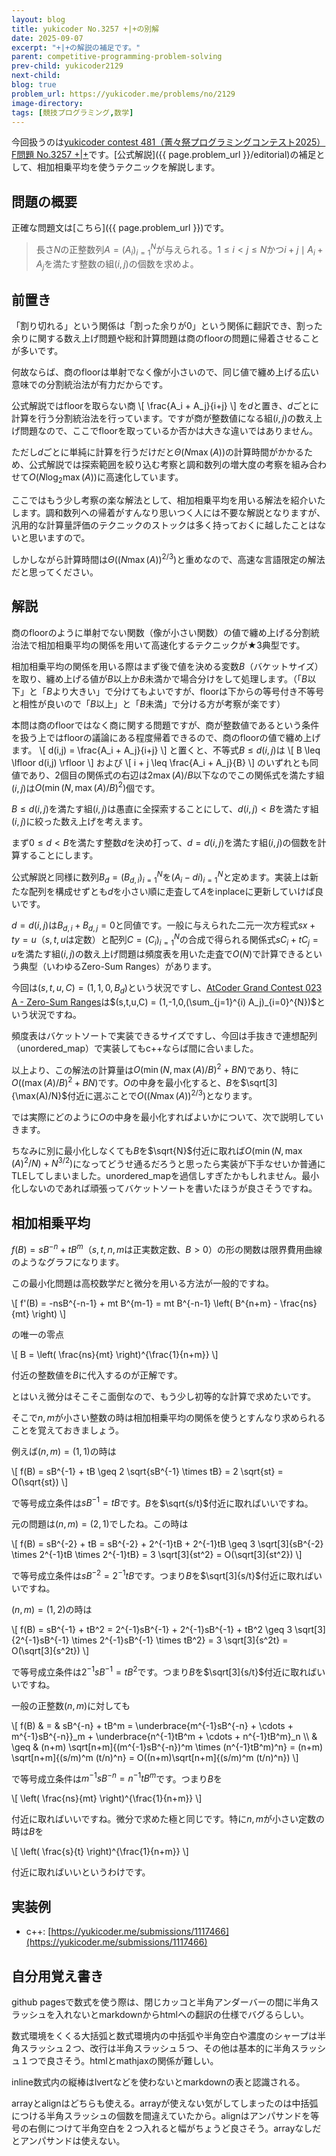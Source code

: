 ```yaml
---
layout: blog
title: yukicoder No.3257 +|+の別解
date: 2025-09-07
excerpt: "+|+の解説の補足です。"
parent: competitive-programming-problem-solving
prev-child: yukicoder2129
next-child: 
blog: true
problem_url: https://yukicoder.me/problems/no/2129
image-directory: 
tags: [競技プログラミング,数学]
---
```


今回扱うのは<a href="{{ page.problem_url }}">yukicoder contest 481（菁々祭プログラミングコンテスト2025）F問題 No.3257 +|+</a>です。[公式解説]({{ page.problem_url }}/editorial)の補足として、相加相乗平均を使うテクニックを解説します。


## 問題の概要

正確な問題文は[こちら]({{ page.problem_url }})です。

> 長さ$N$の正整数列$A = (A_i)_{i=1}^{N}$が与えられる。$1 \leq i < j \leq N$かつ$i+j \mid A_i + A_j$を満たす整数の組$(i,j)$の個数を求めよ。


## 前置き

「割り切れる」という関係は「割った余りが$0$」という関係に翻訳でき、割った余りに関する数え上げ問題や総和計算問題は商のfloorの問題に帰着させることが多いです。

何故ならば、商のfloorは単射でなく像が小さいので、同じ値で纏め上げる広い意味での分割統治法が有力だからです。

公式解説ではfloorを取らない商
\\[
\frac{A_i + A_j}{i+j}
\\]
を$d$と置き、$d$ごとに計算を行う分割統治法を行っています。ですが商が整数値になる組$(i,j)$の数え上げ問題なので、ここでfloorを取っているか否かは大きな違いではありません。

ただし$d$ごとに単純に計算を行うだけだと$\Theta(N \max(A))$の計算時間がかかるため、公式解説では探索範囲を絞り込む考察と調和数列の増大度の考察を組み合わせて$O(N \log_2 \max(A))$に高速化しています。

ここではもう少し考察の楽な解法として、相加相乗平均を用いる解法を紹介いたします。調和数列への帰着がすんなり思いつく人には不要な解説となりますが、汎用的な計算量評価のテクニックのストックは多く持っておくに越したことはないと思いますので。

しかしながら計算時間は$\Theta((N \max(A))^{2/3})$と重めなので、高速な言語限定の解法だと思ってください。


## 解説

商のfloorのように単射でない関数（像が小さい関数）の値で纏め上げる分割統治法で相加相乗平均の関係を用いて高速化するテクニックが★3典型です。

相加相乗平均の関係を用いる際はまず後で値を決める変数$B$（バケットサイズ）を取り、纏め上げる値が$B$以上か$B$未満かで場合分けをして処理します。（「$B$以下」と「$B$より大きい」で分けてもよいですが、floorは下からの等号付き不等号と相性が良いので「$B$以上」と「$B$未満」で分ける方が考察が楽です）

本問は商のfloorではなく商に関する問題ですが、商が整数値であるという条件を扱う上ではfloorの議論にある程度帰着できるので、商のfloorの値で纏め上げます。
\\[
d(i,j) = \frac{A_i + A_j}{i+j}
\\]
と置くと、不等式$B \leq d(i,j)$は
\\[
B \leq \lfloor d(i,j) \rfloor
\\]
および
\\[
i + j \leq \frac{A_i + A_j}{B}
\\]
のいずれとも同値であり、2個目の関係式の右辺は$2 \max(A)/B$以下なのでこの関係式を満たす組$(i,j)$は$O(\min(N,\max(A)/B)^2)$個です。

$B \leq d(i,j)$を満たす組$(i,j)$は愚直に全探索することにして、$d(i,j) < B$を満たす組$(i,j)$に絞った数え上げを考えます。

まず$0 \leq d < B$を満たす整数$d$を決め打って、$d = d(i,j)$を満たす組$(i,j)$の個数を計算することにします。

公式解説と同様に数列$B_d = (B_{d,i})_{i=1}^{N}$を$(A_i-di)_{i=1}^{N}$と定めます。実装上は新たな配列を構成せずとも$d$を小さい順に走査して$A$をinplaceに更新していけば良いです。

$d = d(i,j)$は$B_{d,i} + B_{d,j} = 0$と同値です。一般に与えられた二元一次方程式$sx+ty=u$（$s,t,u$は定数）と配列$C = (C_i)_{i=1}^{N}$の合成で得られる関係式$sC_i + tC_j = u$を満たす組$(i,j)$の数え上げ問題は頻度表を用いた走査で$O(N)$で計算できるという典型（いわゆるZero-Sum Ranges）があります。

今回は$(s,t,u,C) = (1,1,0,B_d)$という状況ですし、[AtCoder Grand Contest 023 A - Zero-Sum Ranges](https://atcoder.jp/contests/agc023/tasks/agc023_a)は$(s,t,u,C) = (1,-1,0,(\sum\_{j=1}^{i) A_j)_{i=0}^{N})$という状況ですね。

頻度表はバケットソートで実装できるサイズですし、今回は手抜きで連想配列（unordered_map）で実装してもc++ならば間に合いました。

以上より、この解法の計算量は$O(\min(N,\max(A)/B)^2+BN)$であり、特に$O((\max(A)/B)^2+BN)$です。$O$の中身を最小化すると、$B$を$\sqrt[3]{\max(A)/N}$付近に選ぶことで$O((N \max(A))^{2/3})$となります。

では実際にどのように$O$の中身を最小化すればよいかについて、次で説明していきます。

ちなみに別に最小化しなくても$B$を$\sqrt{N}$付近に取れば$O(\min(N,\max(A)^2/N)+N^{3/2})$になってどうせ通るだろうと思ったら実装が下手なせいか普通にTLEしてしまいました。unordered_mapを過信しすぎたかもしれません。最小化しないのであれば頑張ってバケットソートを書いたほうが良さそうですね。


## 相加相乗平均

$f(B) = sB^{-n} + tB^m$（$s,t,n,m$は正実数定数、$B > 0$）の形の関数は限界費用曲線のようなグラフになります。

この最小化問題は高校数学だと微分を用いる方法が一般的ですね。

\\[
f'(B) = -nsB^{-n-1} + mt B^{m-1} = mt B^{-n-1} \left( B^{n+m} - \frac{ns}{mt} \right)
\\]

の唯一の零点

\\[
B = \left( \frac{ns}{mt} \right)^{\frac{1}{n+m}}
\\]

付近の整数値を$B$に代入するのが正解です。

とはいえ微分はそこそこ面倒なので、もう少し初等的な計算で求めたいです。

そこで$n,m$が小さい整数の時は相加相乗平均の関係を使うとすんなり求められることを覚えておきましょう。

例えば$(n,m)=(1,1)$の時は

\\[
f(B) = sB^{-1} + tB \geq 2 \sqrt{sB^{-1} \times tB} = 2 \sqrt{st} = O(\sqrt{st})
\\]

で等号成立条件は$sB^{-1} = tB$です。$B$を$\sqrt{s/t}$付近に取ればいいですね。

元の問題は$(n,m) = (2,1)$でしたね。この時は

\\[
f(B) = sB^{-2} + tB = sB^{-2} + 2^{-1}tB + 2^{-1}tB \geq 3 \sqrt[3]{sB^{-2} \times 2^{-1}tB \times 2^{-1}tB} = 3 \sqrt[3]{st^2} = O(\sqrt[3]{st^2})
\\]

で等号成立条件は$sB^{-2} = 2^{-1}tB$です。つまり$B$を$\sqrt[3]{s/t}$付近に取ればいいですね。

$(n,m) = (1,2)$の時は

\\[
f(B) = sB^{-1} + tB^2 = 2^{-1}sB^{-1} + 2^{-1}sB^{-1} + tB^2 \geq 3 \sqrt[3]{2^{-1}sB^{-1} \times 2^{-1}sB^{-1} \times tB^2} = 3 \sqrt[3]{s^2t} = O(\sqrt[3]{s^2t})
\\]

で等号成立条件は$2^{-1}sB^{-1} = tB^2$です。つまり$B$を$\sqrt[3]{s/t}$付近に取ればいいですね。

一般の正整数$(n,m)$に対しても

\\[
f(B) & = & sB^{-n} + tB^m = \underbrace{m^{-1}sB^{-n} + \cdots + m^{-1}sB^{-n}}_m + \underbrace{n^{-1}tB^m + \cdots + n^{-1}tB^m}_n \\\\
& \geq & (n+m) \sqrt[n+m]{(m^{-1}sB^{-n})^m \times (n^{-1}tB^m)^n} = (n+m) \sqrt[n+m]{(s/m)^m (t/n)^n} = O((n+m)\sqrt[n+m]{(s/m)^m (t/n)^n})
\\]

で等号成立条件は$m^{-1}sB^{-n} = n^{-1}tB^m$です。つまり$B$を


\\[
\left( \frac{ns}{mt} \right)^{\frac{1}{n+m}}
\\]

付近に取ればいいですね。微分で求めた極と同じです。特に$n,m$が小さい定数の時は$B$を

\\[
\left( \frac{s}{t} \right)^{\frac{1}{n+m}}
\\]

付近に取ればいいというわけです。



## 実装例

- c++: [https://yukicoder.me/submissions/1117466](https://yukicoder.me/submissions/1117466)


## 自分用覚え書き

github pagesで数式を使う際は、閉じカッコと半角アンダーバーの間に半角スラッシュを入れないとmarkdownからhtmlへの翻訳の仕様でバグるらしい。

数式環境をくくる大括弧と数式環境内の中括弧や半角空白や濃度のシャープは半角スラッシュ２つ、改行は半角スラッシュ５つ、その他は基本的に半角スラッシュ１つで良さそう。htmlとmathjaxの関係が難しい。

inline数式内の縦棒はlvertなどを使わないとmarkdownの表と認識される。

arrayとalignはどちらも使える。arrayが使えない気がしてしまったのは中括弧につける半角スラッシュの個数を間違えていたから。alignはアンパサンドを等号の右側につけて半角空白を２つ入れると幅がちょうど良さそう。arrayなしだとアンパサンドは使えない。
